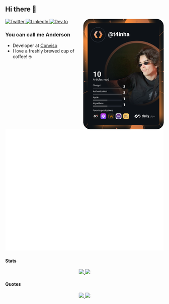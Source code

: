 ## Hi there 👋

<div align="left">

  <a href="https://twitter.com/t4inha">
    <img src="https://img.shields.io/twitter/follow/t4inha?style=social&label=twitter" alt="Twitter" />
  </a>

  <a href="https://www.linkedin.com/in/andersonbosa/">
    <img src="https://img.shields.io/static/v1?logo=linkedin&style=social&label=LinkedIn&message=%20" alt="LinkedIn" />
  </a>

  <a href="https://dev.to/t4inha/">
    <img src="https://img.shields.io/static/v1?logo=dev.to&style=social&label=Dev.to&message=%20" alt="Dev.to" />
  </a>


  <a href="https://api.daily.dev/get?r=andersonbosa" target="_blank">
    <img width="256" align="right"
      src="https://raw.githubusercontent.com/andersonbosa/andersonbosa/devcard/devcard.svg" />
  </a>
</div>

### You can call me Anderson

- Developer at [Conviso](https://www.convisoappsec.com/)
- I love a freshly brewed cup of coffee! :coffee:

[![Metrics](./github-metrics.svg)][linkedin]

<div align="center" id="github-stats">
  <h4 align="left">Stats</h4>
  <a href="#">
    <img src="https://github-readme-stats.vercel.app/api?username=andersonbosa&show_icons=true&theme=dracula">
  </a>
  <a href="#">
    <img src="https://github-readme-streak-stats.herokuapp.com/?user=andersonbosa&theme=dracula">
  </a>
</div>

<div align="center" id="extras">
  <h4 align="left">Quotes</h4>
  <a href="https://github.com/piyushsuthar/github-readme-quotes">
    <img src="https://quotes-github-readme.vercel.app/api?type=horizontal&theme=dark">
  </a>
  <a href="https://github.com/ABSphreak/readme-jokes">
    <img src="https://readme-jokes.vercel.app/api">
  </a>
</div>


<!-- FIXME
![Notable contributions](https://raw.githubusercontent.com/andersonbosa/andersonbosa/github-metrics/notable.svg)
![Achievements](https://raw.githubusercontent.com/andersonbosa/andersonbosa/github-metrics/achievements.svg)
[![@andersonbosa's Holopin board](https://holopin.io/api/user/board?user=andersonbosa)][holopin]
-->


<!-- links -->
[holopin]: https://holopin.io/@andersonbosa
[linkedin]: https://linkedin.com/in/andersonbosa
